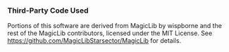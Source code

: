 ### Third-Party Code Used
Portions of this software are derived from MagicLib by wispborne and the rest of the MagicLib contributors, licensed under the MIT License.
  See https://github.com/MagicLibStarsector/MagicLib for details.